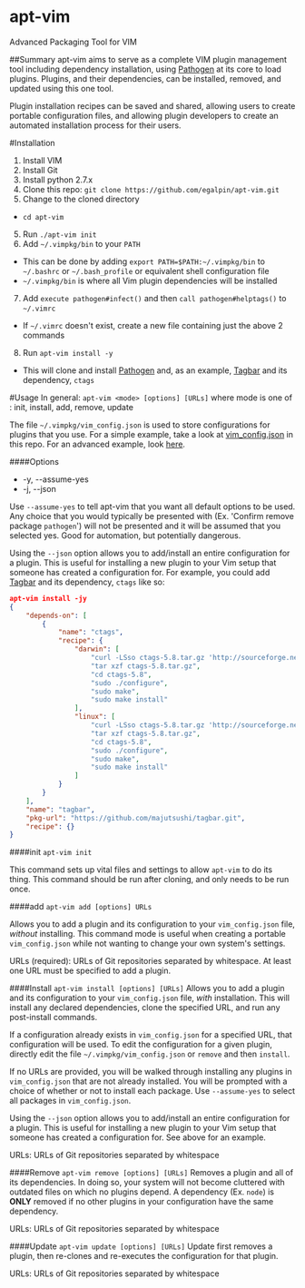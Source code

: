 # apt-vim
Advanced Packaging Tool for VIM

##Summary
apt-vim aims to serve as a complete VIM plugin management tool including dependency installation, using [Pathogen](https://github.com/tpope/vim-pathogen) at its core to load plugins. Plugins, and their dependencies, can be installed, removed, and updated using this one tool.

Plugin installation recipes can be saved and shared, allowing users to create portable configuration files, and allowing plugin developers to create an automated installation process for their users.

#Installation
1. Install VIM
2. Install Git
3. Install python 2.7.x
4. Clone this repo:  `git clone https://github.com/egalpin/apt-vim.git`
5. Change to the cloned directory
  - `cd apt-vim`
5. Run `./apt-vim init`
6. Add `~/.vimpkg/bin` to your `PATH`
  - This can be done by adding `export PATH=$PATH:~/.vimpkg/bin` to `~/.bashrc` or `~/.bash_profile` or equivalent shell configuration file
  - `~/.vimpkg/bin` is where all Vim plugin dependencies will be installed
7. Add `execute pathogen#infect()` and then `call pathogen#helptags()` to `~/.vimrc`
  - If `~/.vimrc` doesn't exist, create a new file containing just the above 2 commands
8. Run `apt-vim install -y`
  - This will clone and install [Pathogen](https://github.com/tpope/vim-pathogen) and, as an example, [Tagbar](https://github.com/majutsushi/tagbar) and its dependency, `ctags`


#Usage
In general:  `apt-vim <mode> [options] [URLs]` where mode is one of :  init, install, add, remove, update

The file `~/.vimpkg/vim_config.json` is used to store configurations for plugins that you use. For a simple example, take a look at [vim_config.json](vim_config.json) in this repo. For an advanced example, look  [here](https://github.com/egalpin/vim_settings/blob/master/vim_config.json).

####Options
  - -y, --assume-yes
  - -j, --json

Use `--assume-yes` to tell apt-vim that you want all default options to be used. Any choice that you would typically be presented with (Ex. 'Confirm remove package `pathogen`') will not be presented and it will be assumed that you selected yes. Good for automation, but potentially dangerous.

Using the `--json` option allows you to add/install an entire configuration for a plugin. This is useful for installing a new plugin to your Vim setup that someone has created a configuration for. For example, you could add [Tagbar](https://github.com/majutsushi/tagbar) and its dependency, `ctags` like so:


```json
apt-vim install -jy
{
    "depends-on": [
        {
            "name": "ctags",
            "recipe": {
                "darwin": [
                    "curl -LSso ctags-5.8.tar.gz 'http://sourceforge.net/projects/ctags/files/ctags/5.8/ctags-5.8.tar.gz/download?use_mirror=iweb'",
                    "tar xzf ctags-5.8.tar.gz",
                    "cd ctags-5.8",
                    "sudo ./configure",
                    "sudo make",
                    "sudo make install"
                ],
                "linux": [
                    "curl -LSso ctags-5.8.tar.gz 'http://sourceforge.net/projects/ctags/files/ctags/5.8/ctags-5.8.tar.gz/download?use_mirror=iweb'",
                    "tar xzf ctags-5.8.tar.gz",
                    "cd ctags-5.8",
                    "sudo ./configure",
                    "sudo make",
                    "sudo make install"
                ]
            }
        }
    ],
    "name": "tagbar",
    "pkg-url": "https://github.com/majutsushi/tagbar.git",
    "recipe": {}
}
```


####init
`apt-vim init`

This command sets up vital files and settings to allow `apt-vim` to do its thing. This command should be run after cloning, and only needs to be run once.

####add
`apt-vim add [options] URLs`

Allows you to add a plugin and its configuration to your `vim_config.json` file, _without_ installing. This command mode is useful when creating a portable `vim_config.json` while not wanting to change your own system's settings.

URLs (required):  URLs of Git repositories separated by whitespace. At least one URL must be specified to add a plugin.

####Install
`apt-vim install [options] [URLs]`
Allows you to add a plugin and its configuration to your `vim_config.json` file, _with_ installation. This will install any declared dependencies, clone the specified URL, and run any post-install commands.

If a configuration already exists in `vim_config.json` for a specified URL, that configuration will be used. To edit the configuration for a given plugin, directly edit the file `~/.vimpkg/vim_config.json` or `remove` and then `install`.

If no URLs are provided, you will be walked through installing any plugins in `vim_config.json` that are not already installed. You will be prompted with a choice of whether or not to install each package. Use `--assume-yes` to select all packages in `vim_config.json`.

Using the `--json` option allows you to add/install an entire configuration for a plugin. This is useful for installing a new plugin to your Vim setup that someone has created a configuration for. See above for an example.

URLs:  URLs of Git repositories separated by whitespace

####Remove
`apt-vim remove [options] [URLs]`
Removes a plugin and all of its dependencies. In doing so, your system will not become cluttered with outdated files on which no plugins depend. A dependency (Ex. `node`) is __ONLY__ removed if no other plugins in your configuration have the same dependency.

URLs:  URLs of Git repositories separated by whitespace

####Update
`apt-vim update [options] [URLs]`
Update first removes a plugin, then re-clones and re-executes the configuration for that plugin.

URLs:  URLs of Git repositories separated by whitespace
